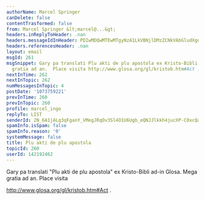 ```yaml
---
authorName: Marcel Springer
canDelete: false
contentTrasformed: false
from: Marcel Springer &lt;marcel@...&gt;
headers.inReplyToHeader: .nan
headers.messageIdInHeader: PDIwMDQwMTEwMTgyNzA1LkVBNjlDMzZCNkVAbGludXgubG9jYWw+
headers.referencesHeader: .nan
layout: email
msgId: 261
msgSnippet: Gary pa translati Plu akti de plu apostola ex Kristo-Bibli ad-in Glosa.  Mega
  gratia ad an.  Place visita http://www.glosa.org/gl/kristob.htm#Act .
nextInTime: 262
nextInTopic: 262
numMessagesInTopic: 4
postDate: '1073759221'
prevInTime: 260
prevInTopic: 260
profile: marcel_ingo
replyTo: LIST
senderId: 2N_6A1jALq3qFganY_VMegJRqOv3Sl4O1U6Ugb_eQNJJlkkh4jucXP-C0xcQa-yxJ_qq01H861Q8rup8KW2TFdECVJ6MZNYcY40GRA
spamInfo.isSpam: false
spamInfo.reason: '0'
systemMessage: false
title: Plu akti de plu apostola
topicId: 260
userId: 142192462
---
```



Gary pa translati "Plu akti de plu apostola" ex Kristo-Bibli ad-in
Glosa.  Mega gratia ad an.  Place visita 

  http://www.glosa.org/gl/kristob.htm#Act . 



